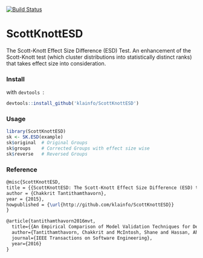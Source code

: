 [![Build Status](https://travis-ci.org/klainfo/ScottKnottESD.svg?branch=master)](https://travis-ci.org/klainfo/ScottKnottESD) 


# ScottKnottESD
The Scott-Knott Effect Size Difference (ESD) Test.
An enhancement of the Scott-Knott test (which cluster distributions into statistically distinct ranks) that takes effect size into consideration.


### Install
with `devtools `:
```r
devtools::install_github('klainfo/ScottKnottESD')
```
### Usage
```r
library(ScottKnottESD)
sk <- SK.ESD(example)
sk$original  # Original Groups
sk$groups    # Corrected Groups with effect size wise
sk$reverse   # Reversed Groups
```

### Reference
```tex
@misc{ScottKnottESD,
title = {{ScottKnottESD: The Scott-Knott Effect Size Difference (ESD) test}},
author = {Chakkrit Tantithamthavorn},
year = {2015},
howpublished = {\url{http://github.com/klainfo/ScottKnottESD}}
}

@article{tantithamthavorn2016mvt,
  title={{An Empirical Comparison of Model Validation Techniques for Defect Prediction Model}},
  author={Tantithamthavorn, Chakkrit and McIntosh, Shane and Hassan, Ahmed E and Matsumoto, Kenichi},
  journal={IEEE Transactions on Software Engineering},
  year={2016}
}

```
